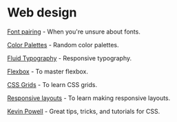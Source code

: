 # Web design

[Font pairing](https://www.colorsandfonts.com/font-pairings) - When you're unsure about fonts. 

[Color Palettes](https://coolors.co/) - Random color palettes. 

[Fluid Typography](https://css-tricks.com/snippets/css/fluid-typography/) - Responsive typography. 

[Flexbox](https://mastery.games/flexboxzombies/) - To master flexbox.

[CSS Grids](https://cssgridgarden.com/) - To learn CSS grids. 

[Responsive layouts](https://courses.kevinpowell.co/conquering-responsive-layouts) - To learn making responsive layouts.

[Kevin Powell](https://www.youtube.com/channel/UCJZv4d5rbIKd4QHMPkcABCw) - Great tips, tricks, and tutorials for CSS.











